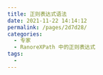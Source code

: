 ```yaml
---
title: 正则表达式语法
date: 2021-11-22 14:14:12
permalink: /pages/2d7d28/
categories:
  - 专家
  - RanoreXPath 中的正则表达式
tags:
  - 
---
```

